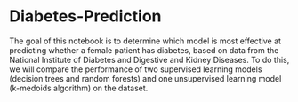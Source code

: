 # Diabetes-Prediction

The goal of this notebook is to determine which model is most effective at predicting whether a female patient has diabetes, based on data from the National Institute of Diabetes and Digestive and Kidney Diseases. To do this, we will compare the performance of two supervised learning models (decision trees and random forests) and one unsupervised learning model (k-medoids algorithm) on the dataset.

